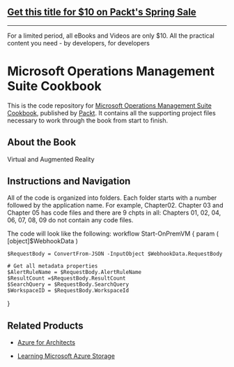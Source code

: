 ## [Get this title for $10 on Packt's Spring Sale](https://www.packt.com/B05631?utm_source=github&utm_medium=packt-github-repo&utm_campaign=spring_10_dollar_2022)
-----
For a limited period, all eBooks and Videos are only $10. All the practical content you need \- by developers, for developers

# Microsoft Operations Management Suite Cookbook
This is the code repository for [Microsoft Operations Management Suite Cookbook](https://www.packtpub.com/virtualization-and-cloud/microsoft-operations-management-suite-cookbook?utm_source=github&utm_medium=repository&utm_campaign=9781786469090), published by [Packt](https://www.packtpub.com/?utm_source=github). It contains all the supporting project files necessary to work through the book from start to finish.
## About the Book
Virtual and Augmented Reality 
## Instructions and Navigation
All of the code is organized into folders. Each folder starts with a number followed by the application name. For example, Chapter02.
Chapter 03 and Chapter 05 has code files and there are 9 chpts in all:
Chapters 01, 02, 04, 06, 07, 08, 09 do not contain any code files.



The code will look like the following:
workflow Start-OnPremVM
{
    param ( 
        [object]$WebhookData
   	    )

    $RequestBody = ConvertFrom-JSON -InputObject $WebhookData.RequestBody

    # Get all metadata properties    
    $AlertRuleName = $RequestBody.AlertRuleName
    $ResultCount =$RequestBody.ResultCount
    $SearchQuery = $RequestBody.SearchQuery
    $WorkspaceID = $RequestBody.WorkspaceId

}


## Related Products
* [Azure for Architects](https://www.packtpub.com/virtualization-and-cloud/azure-architects?utm_source=github&utm_medium=repository&utm_campaign=9781788397391)

* [Learning Microsoft Azure Storage](https://www.packtpub.com/big-data-and-business-intelligence/learning-microsoft-azure-storage?utm_source=github&utm_medium=repository&utm_campaign=9781785884917)
